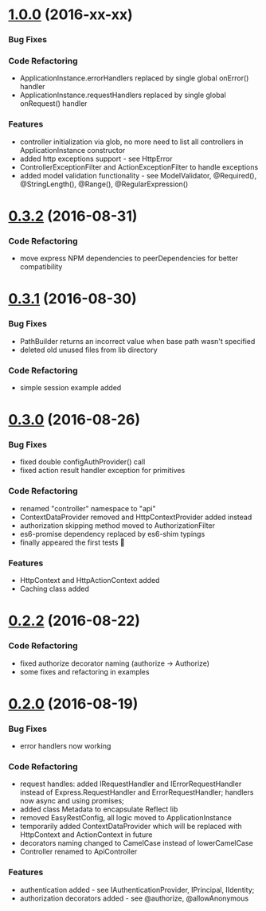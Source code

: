 <a name="1.0.0"></a>
# [1.0.0](https://github.com/Odrin/express-easy-rest/compare/1.0.0...0.3.1) (2016-xx-xx)

### Bug Fixes

### Code Refactoring
* ApplicationInstance.errorHandlers replaced by single global onError() handler
* ApplicationInstance.requestHandlers replaced by single global onRequest() handler

### Features
* controller initialization via glob, no more need to list all controllers in ApplicationInstance constructor
* added http exceptions support - see HttpError
* ControllerExceptionFilter and ActionExceptionFilter to handle exceptions
* added model validation functionality - see ModelValidator, @Required(), @StringLength(), @Range(), @RegularExpression()

<a name="0.3.2"></a>
# [0.3.2](https://github.com/Odrin/express-easy-rest/compare/0.3.1...0.3.2) (2016-08-31)

### Code Refactoring
* move express NPM dependencies to peerDependencies for better compatibility

<a name="0.3.1"></a>
# [0.3.1](https://github.com/Odrin/express-easy-rest/compare/0.3.0...0.3.1) (2016-08-30)

### Bug Fixes
* PathBuilder returns an incorrect value when base path wasn't specified
* deleted old unused files from lib directory

### Code Refactoring
* simple session example added

<a name="0.3.0"></a>
# [0.3.0](https://github.com/Odrin/express-easy-rest/compare/0.2.2...0.3.0) (2016-08-26)

### Bug Fixes
* fixed double configAuthProvider() call
* fixed action result handler exception for primitives

### Code Refactoring
* renamed "controller" namespace to "api"
* ContextDataProvider removed and HttpContextProvider added instead
* authorization skipping method moved to AuthorizationFilter
* es6-promise dependency replaced by es6-shim typings
* finally appeared the first tests 🎉

### Features
* HttpContext and HttpActionContext added
* Caching class added

<a name="0.2.2"></a>
# [0.2.2](https://github.com/Odrin/express-easy-rest/compare/0.2.0...0.2.2) (2016-08-22)

### Code Refactoring
* fixed authorize decorator naming (authorize -> Authorize)
* some fixes and refactoring in examples

<a name="0.2.0"></a>
# [0.2.0](https://github.com/Odrin/express-easy-rest/compare/0.1.0...0.2.0) (2016-08-19)

### Bug Fixes
* error handlers now working

### Code Refactoring
* request handles: added IRequestHandler and IErrorRequestHandler instead of Express.RequestHandler and ErrorRequestHandler; handlers now async and using promises;
* added class Metadata to encapsulate Reflect lib
* removed EasyRestConfig, all logic moved to ApplicationInstance
* temporarily added ContextDataProvider which will be replaced with HttpContext and ActionContext in future
* decorators naming changed to CamelCase instead of lowerCamelCase
* Controller renamed to ApiController

### Features
* authentication added - see IAuthenticationProvider, IPrincipal, IIdentity;
* authorization decorators added - see @authorize, @allowAnonymous
